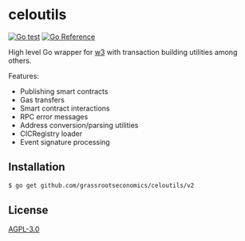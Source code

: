 # celoutils
[![Go test](https://github.com/grassrootseconomics/celoutils/actions/workflows/test.yaml/badge.svg)](https://github.com/grassrootseconomics/celoutils/actions/workflows/test.yaml)
[![Go Reference](https://pkg.go.dev/badge/github.com/grassrootseconomics/celoutils.svg)](https://pkg.go.dev/github.com/grassrootseconomics/celoutils)


High level Go wrapper for [w3](https://github.com/grassrootseconomics/w3-celo) with transaction building utilities among others.

Features:

* Publishing smart contracts
* Gas transfers
* Smart contract interactions
* RPC error messages
* Address conversion/parsing utilities
* CICRegistry loader
* Event signature processing

## Installation

```bash
$ go get github.com/grassrootseconomics/celoutils/v2
```

## License

[AGPL-3.0](LICENSE)

